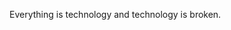 [brutal]: #title "Why you should care that tech is broken"
[brutal]: #author "David Jones"

Everything is technology and technology is broken.

